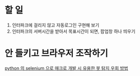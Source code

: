 # 할 일
1. 인터파크에 걸리지 않고 자동로그인 구현해 보기
2. 인터파크의 서버시간을 받아서 목표시간이 되면, 팝업창 하나 띄우기

# 안 들키고 브라우저 조작하기
[python 의 selenium 으로 매크로 개발 시 유용한 봇 탐지 우회 방법](https://dkgkim.tistory.com/27)
